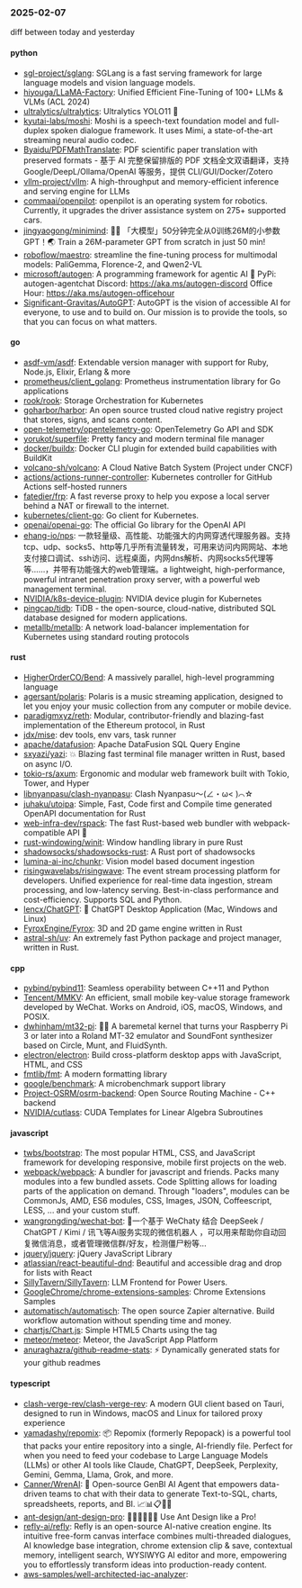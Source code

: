 ### 2025-02-07
diff between today and yesterday

#### python
* [sgl-project/sglang](https://github.com/sgl-project/sglang): SGLang is a fast serving framework for large language models and vision language models.
* [hiyouga/LLaMA-Factory](https://github.com/hiyouga/LLaMA-Factory): Unified Efficient Fine-Tuning of 100+ LLMs & VLMs (ACL 2024)
* [ultralytics/ultralytics](https://github.com/ultralytics/ultralytics): Ultralytics YOLO11 🚀
* [kyutai-labs/moshi](https://github.com/kyutai-labs/moshi): Moshi is a speech-text foundation model and full-duplex spoken dialogue framework. It uses Mimi, a state-of-the-art streaming neural audio codec.
* [Byaidu/PDFMathTranslate](https://github.com/Byaidu/PDFMathTranslate): PDF scientific paper translation with preserved formats - 基于 AI 完整保留排版的 PDF 文档全文双语翻译，支持 Google/DeepL/Ollama/OpenAI 等服务，提供 CLI/GUI/Docker/Zotero
* [vllm-project/vllm](https://github.com/vllm-project/vllm): A high-throughput and memory-efficient inference and serving engine for LLMs
* [commaai/openpilot](https://github.com/commaai/openpilot): openpilot is an operating system for robotics. Currently, it upgrades the driver assistance system on 275+ supported cars.
* [jingyaogong/minimind](https://github.com/jingyaogong/minimind): 🚀🚀 「大模型」50分钟完全从0训练26M的小参数GPT！🌏 Train a 26M-parameter GPT from scratch in just 50 min!
* [roboflow/maestro](https://github.com/roboflow/maestro): streamline the fine-tuning process for multimodal models: PaliGemma, Florence-2, and Qwen2-VL
* [microsoft/autogen](https://github.com/microsoft/autogen): A programming framework for agentic AI 🤖 PyPi: autogen-agentchat Discord: https://aka.ms/autogen-discord Office Hour: https://aka.ms/autogen-officehour
* [Significant-Gravitas/AutoGPT](https://github.com/Significant-Gravitas/AutoGPT): AutoGPT is the vision of accessible AI for everyone, to use and to build on. Our mission is to provide the tools, so that you can focus on what matters.

#### go
* [asdf-vm/asdf](https://github.com/asdf-vm/asdf): Extendable version manager with support for Ruby, Node.js, Elixir, Erlang & more
* [prometheus/client_golang](https://github.com/prometheus/client_golang): Prometheus instrumentation library for Go applications
* [rook/rook](https://github.com/rook/rook): Storage Orchestration for Kubernetes
* [goharbor/harbor](https://github.com/goharbor/harbor): An open source trusted cloud native registry project that stores, signs, and scans content.
* [open-telemetry/opentelemetry-go](https://github.com/open-telemetry/opentelemetry-go): OpenTelemetry Go API and SDK
* [yorukot/superfile](https://github.com/yorukot/superfile): Pretty fancy and modern terminal file manager
* [docker/buildx](https://github.com/docker/buildx): Docker CLI plugin for extended build capabilities with BuildKit
* [volcano-sh/volcano](https://github.com/volcano-sh/volcano): A Cloud Native Batch System (Project under CNCF)
* [actions/actions-runner-controller](https://github.com/actions/actions-runner-controller): Kubernetes controller for GitHub Actions self-hosted runners
* [fatedier/frp](https://github.com/fatedier/frp): A fast reverse proxy to help you expose a local server behind a NAT or firewall to the internet.
* [kubernetes/client-go](https://github.com/kubernetes/client-go): Go client for Kubernetes.
* [openai/openai-go](https://github.com/openai/openai-go): The official Go library for the OpenAI API
* [ehang-io/nps](https://github.com/ehang-io/nps): 一款轻量级、高性能、功能强大的内网穿透代理服务器。支持tcp、udp、socks5、http等几乎所有流量转发，可用来访问内网网站、本地支付接口调试、ssh访问、远程桌面，内网dns解析、内网socks5代理等等……，并带有功能强大的web管理端。a lightweight, high-performance, powerful intranet penetration proxy server, with a powerful web management terminal.
* [NVIDIA/k8s-device-plugin](https://github.com/NVIDIA/k8s-device-plugin): NVIDIA device plugin for Kubernetes
* [pingcap/tidb](https://github.com/pingcap/tidb): TiDB - the open-source, cloud-native, distributed SQL database designed for modern applications.
* [metallb/metallb](https://github.com/metallb/metallb): A network load-balancer implementation for Kubernetes using standard routing protocols

#### rust
* [HigherOrderCO/Bend](https://github.com/HigherOrderCO/Bend): A massively parallel, high-level programming language
* [agersant/polaris](https://github.com/agersant/polaris): Polaris is a music streaming application, designed to let you enjoy your music collection from any computer or mobile device.
* [paradigmxyz/reth](https://github.com/paradigmxyz/reth): Modular, contributor-friendly and blazing-fast implementation of the Ethereum protocol, in Rust
* [jdx/mise](https://github.com/jdx/mise): dev tools, env vars, task runner
* [apache/datafusion](https://github.com/apache/datafusion): Apache DataFusion SQL Query Engine
* [sxyazi/yazi](https://github.com/sxyazi/yazi): 💥 Blazing fast terminal file manager written in Rust, based on async I/O.
* [tokio-rs/axum](https://github.com/tokio-rs/axum): Ergonomic and modular web framework built with Tokio, Tower, and Hyper
* [libnyanpasu/clash-nyanpasu](https://github.com/libnyanpasu/clash-nyanpasu): Clash Nyanpasu～(∠・ω< )⌒☆​
* [juhaku/utoipa](https://github.com/juhaku/utoipa): Simple, Fast, Code first and Compile time generated OpenAPI documentation for Rust
* [web-infra-dev/rspack](https://github.com/web-infra-dev/rspack): The fast Rust-based web bundler with webpack-compatible API 🦀️
* [rust-windowing/winit](https://github.com/rust-windowing/winit): Window handling library in pure Rust
* [shadowsocks/shadowsocks-rust](https://github.com/shadowsocks/shadowsocks-rust): A Rust port of shadowsocks
* [lumina-ai-inc/chunkr](https://github.com/lumina-ai-inc/chunkr): Vision model based document ingestion
* [risingwavelabs/risingwave](https://github.com/risingwavelabs/risingwave): The event stream processing platform for developers. Unified experience for real-time data ingestion, stream processing, and low-latency serving. Best-in-class performance and cost-efficiency. Supports SQL and Python.
* [lencx/ChatGPT](https://github.com/lencx/ChatGPT): 🔮 ChatGPT Desktop Application (Mac, Windows and Linux)
* [FyroxEngine/Fyrox](https://github.com/FyroxEngine/Fyrox): 3D and 2D game engine written in Rust
* [astral-sh/uv](https://github.com/astral-sh/uv): An extremely fast Python package and project manager, written in Rust.

#### cpp
* [pybind/pybind11](https://github.com/pybind/pybind11): Seamless operability between C++11 and Python
* [Tencent/MMKV](https://github.com/Tencent/MMKV): An efficient, small mobile key-value storage framework developed by WeChat. Works on Android, iOS, macOS, Windows, and POSIX.
* [dwhinham/mt32-pi](https://github.com/dwhinham/mt32-pi): 🎹🎶 A baremetal kernel that turns your Raspberry Pi 3 or later into a Roland MT-32 emulator and SoundFont synthesizer based on Circle, Munt, and FluidSynth.
* [electron/electron](https://github.com/electron/electron): Build cross-platform desktop apps with JavaScript, HTML, and CSS
* [fmtlib/fmt](https://github.com/fmtlib/fmt): A modern formatting library
* [google/benchmark](https://github.com/google/benchmark): A microbenchmark support library
* [Project-OSRM/osrm-backend](https://github.com/Project-OSRM/osrm-backend): Open Source Routing Machine - C++ backend
* [NVIDIA/cutlass](https://github.com/NVIDIA/cutlass): CUDA Templates for Linear Algebra Subroutines

#### javascript
* [twbs/bootstrap](https://github.com/twbs/bootstrap): The most popular HTML, CSS, and JavaScript framework for developing responsive, mobile first projects on the web.
* [webpack/webpack](https://github.com/webpack/webpack): A bundler for javascript and friends. Packs many modules into a few bundled assets. Code Splitting allows for loading parts of the application on demand. Through "loaders", modules can be CommonJs, AMD, ES6 modules, CSS, Images, JSON, Coffeescript, LESS, ... and your custom stuff.
* [wangrongding/wechat-bot](https://github.com/wangrongding/wechat-bot): 🤖一个基于 WeChaty 结合 DeepSeek / ChatGPT / Kimi / 讯飞等Ai服务实现的微信机器人 ，可以用来帮助你自动回复微信消息，或者管理微信群/好友，检测僵尸粉等...
* [jquery/jquery](https://github.com/jquery/jquery): jQuery JavaScript Library
* [atlassian/react-beautiful-dnd](https://github.com/atlassian/react-beautiful-dnd): Beautiful and accessible drag and drop for lists with React
* [SillyTavern/SillyTavern](https://github.com/SillyTavern/SillyTavern): LLM Frontend for Power Users.
* [GoogleChrome/chrome-extensions-samples](https://github.com/GoogleChrome/chrome-extensions-samples): Chrome Extensions Samples
* [automatisch/automatisch](https://github.com/automatisch/automatisch): The open source Zapier alternative. Build workflow automation without spending time and money.
* [chartjs/Chart.js](https://github.com/chartjs/Chart.js): Simple HTML5 Charts using the <canvas> tag
* [meteor/meteor](https://github.com/meteor/meteor): Meteor, the JavaScript App Platform
* [anuraghazra/github-readme-stats](https://github.com/anuraghazra/github-readme-stats): ⚡ Dynamically generated stats for your github readmes

#### typescript
* [clash-verge-rev/clash-verge-rev](https://github.com/clash-verge-rev/clash-verge-rev): A modern GUI client based on Tauri, designed to run in Windows, macOS and Linux for tailored proxy experience
* [yamadashy/repomix](https://github.com/yamadashy/repomix): 📦 Repomix (formerly Repopack) is a powerful tool that packs your entire repository into a single, AI-friendly file. Perfect for when you need to feed your codebase to Large Language Models (LLMs) or other AI tools like Claude, ChatGPT, DeepSeek, Perplexity, Gemini, Gemma, Llama, Grok, and more.
* [Canner/WrenAI](https://github.com/Canner/WrenAI): 🤖 Open-source GenBI AI Agent that empowers data-driven teams to chat with their data to generate Text-to-SQL, charts, spreadsheets, reports, and BI. 📈📊📋🧑‍💻
* [ant-design/ant-design-pro](https://github.com/ant-design/ant-design-pro): 👨🏻‍💻👩🏻‍💻 Use Ant Design like a Pro!
* [refly-ai/refly](https://github.com/refly-ai/refly): Refly is an open-source AI-native creation engine. Its intuitive free-form canvas interface combines multi-threaded dialogues, AI knowledge base integration, chrome extension clip & save, contextual memory, intelligent search, WYSIWYG AI editor and more, empowering you to effortlessly transform ideas into production-ready content.
* [aws-samples/well-architected-iac-analyzer](https://github.com/aws-samples/well-architected-iac-analyzer): 

